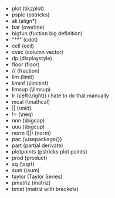 * plot (tikzplot)
* pspic (pstricks)
* ali   (align*)
* bar   (overline)
* bigfun    (fuction big definition)
* "**"  (cdot)
* ceil  (ceil)
* cvec  (column vector)
* dp  (displaystyle)
* floor (floor)
* //    (fraction)
* lim   (limit)
* liminf    (\limitinf)
* limsup    (\limsup)
* lr      (\left(\right)) i hate to do that manually
* mcal  (\mathcal)
* ||    (\mid)
* !=    (\neq)
* nnn   (\bigcap)
* uuu   (\bigcup)
* norm  (\|\|) (norm)
* pac   (\usepackage{})
* part  (partial derivate)
* plotpoints    (pstricks plot points)
* prod  (product)
* sq    (\sqrt)
* sum   (\sum)
* taylor (Taylor Series)
* pmatriz (matriz)
* bmat      (matriz with brackets)

